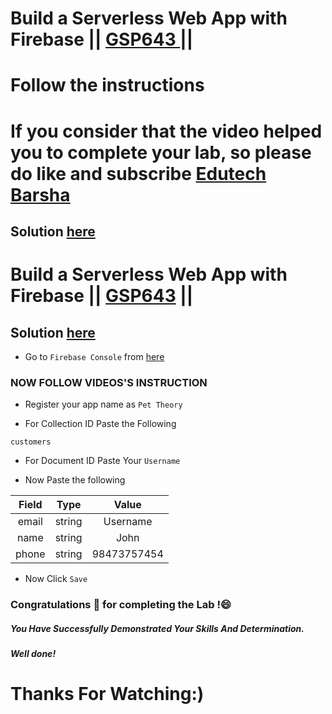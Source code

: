 # Build a Serverless Web App with Firebase || [GSP643 ](https://www.cloudskillsboost.google/focuses/8391?parent=catalog) ||
# Follow the instructions

# If you consider that the video helped you to complete your lab, so please do like and subscribe [Edutech Barsha](https://www.youtube.com/@edutechbarsha)
## Solution [here](https://youtu.be/B_yaZVAnMSA)

# Build a Serverless Web App with Firebase || [GSP643](https://www.cloudskillsboost.google/focuses/8391?parent=catalog) ||

## Solution [here](https://youtu.be/68qNZlz21kg)

* Go to `Firebase Console` from [here](https://console.firebase.google.com/)

### NOW FOLLOW VIDEOS'S INSTRUCTION

* Register your app name as `Pet Theory`

* For Collection ID Paste the Following

```
customers
```

* For Document ID Paste Your `Username`

* Now Paste the following

| Field |  Type  | Value |
| :---: | :----: | :----: |
| email | string | Username |
| name  | string | John |
| phone | string | 98473757454 |

* Now Click `Save`

### Congratulations 🎉 for completing the Lab !😄

##### *You Have Successfully Demonstrated Your Skills And Determination.*

#### *Well done!*

# Thanks For Watching:)
